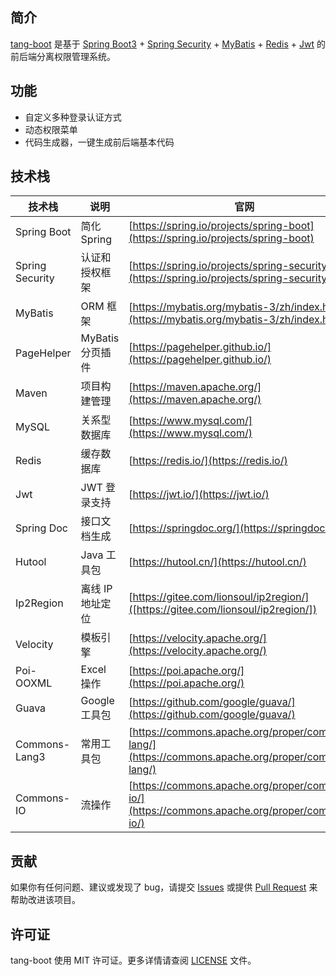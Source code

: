 ## 简介

[tang-boot](https://gitee.com/tangllty/tang-boot) 是基于 [Spring Boot3](https://spring.io/projects/spring-boot) + [Spring Security](https://spring.io/projects/spring-security) + [MyBatis](https://mybatis.org/mybatis-3/zh/index.html) + [Redis](https://redis.io/) + [Jwt](https://jwt.io/) 的前后端分离权限管理系统。

## 功能

* 自定义多种登录认证方式
* 动态权限菜单
* 代码生成器，一键生成前后端基本代码

## 技术栈

| 技术栈          | 说明             | 官网                                                                                            |
| --------------- | ---------------- | ----------------------------------------------------------------------------------------------- |
| Spring Boot     | 简化 Spring      | [https://spring.io/projects/spring-boot](https://spring.io/projects/spring-boot)                   |
| Spring Security | 认证和授权框架   | [https://spring.io/projects/spring-security](https://spring.io/projects/spring-security)           |
| MyBatis         | ORM 框架         | [https://mybatis.org/mybatis-3/zh/index.html](https://mybatis.org/mybatis-3/zh/index.html)         |
| PageHelper      | MyBatis 分页插件 | [https://pagehelper.github.io/](https://pagehelper.github.io/)                                     |
| Maven           | 项目构建管理     | [https://maven.apache.org/](https://maven.apache.org/)                                             |
| MySQL           | 关系型数据库     | [https://www.mysql.com/](https://www.mysql.com/)                                                   |
| Redis           | 缓存数据库       | [https://redis.io/](https://redis.io/)                                                             |
| Jwt             | JWT 登录支持     | [https://jwt.io/](https://jwt.io/)                                                                 |
| Spring Doc      | 接口文档生成     | [https://springdoc.org/](https://springdoc.org/)                                                   |
| Hutool          | Java 工具包      | [https://hutool.cn/](https://hutool.cn/)                                                           |
| Ip2Region       | 离线 IP 地址定位 | [https://gitee.com/lionsoul/ip2region/]([https://gitee.com/lionsoul/ip2region/])                   |
| Velocity        | 模板引擎         | [https://velocity.apache.org/](https://velocity.apache.org/)                                       |
| Poi-OOXML       | Excel 操作       | [https://poi.apache.org/](https://poi.apache.org/)                                                 |
| Guava           | Google 工具包    | [https://github.com/google/guava/](https://github.com/google/guava/)                               |
| Commons-Lang3   | 常用工具包       | [https://commons.apache.org/proper/commons-lang/](https://commons.apache.org/proper/commons-lang/) |
| Commons-IO      | 流操作           | [https://commons.apache.org/proper/commons-io/](https://commons.apache.org/proper/commons-io/)     |

## 贡献

如果你有任何问题、建议或发现了 bug，请提交 [Issues](https://gitee.com/tangllty/tang-boot/issues/new) 或提供 [Pull Request](https://gitee.com/tangllty/tang-boot/pull/new) 来帮助改进该项目。

## 许可证

tang-boot 使用 MIT 许可证。更多详情请查阅 [LICENSE](https://gitee.com/tangllty/tang-boot/blob/master/LICENSE) 文件。

